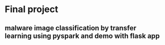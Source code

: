 # Final project 
## malware image classification by transfer learning using pyspark and demo with flask app

